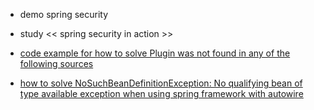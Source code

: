 - demo spring security
- study << spring security in action >>

- [code example for how to solve Plugin was not found in any of the following sources](https://www.bswen.com/2021/02/springboot-how-to-solve-was-not-found-in-any-of-the-following-sources-exception.html)
- [how to solve NoSuchBeanDefinitionException: No qualifying bean of type available exception when using spring framework with autowire](https://bswen.com/2021/02/springboot-how-to-solve-NoSuchBeanDefinitionException-No-qualifying-bean-of-type-available.html)